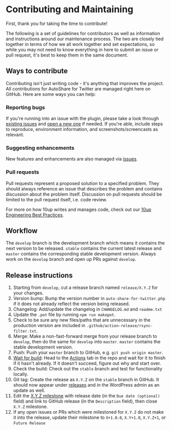 # Contributing and Maintaining

First, thank you for taking the time to contribute!

The following is a set of guidelines for contributors as well as information and instructions around our maintenance process. The two are closely tied together in terms of how we all work together and set expectations, so while you may not need to know everything in here to submit an issue or pull request, it's best to keep them in the same document.

## Ways to contribute

Contributing isn't just writing code - it's anything that improves the project. All contributions for AutoShare for Twitter are managed right here on GitHub. Here are some ways you can help:

### Reporting bugs

If you're running into an issue with the plugin, please take a look through [existing issues](https://github.com/10up/auto-share-for-twitter/issues) and [open a new one](https://github.com/10up/auto-share-for-twitter/issues/new) if needed. If you're able, include steps to reproduce, environment information, and screenshots/screencasts as relevant.

### Suggesting enhancements

New features and enhancements are also managed via [issues](https://github.com/10up/auto-share-for-twitter/issues).

### Pull requests

Pull requests represent a proposed solution to a specified problem. They should always reference an issue that describes the problem and contains discussion about the problem itself. Discussion on pull requests should be limited to the pull request itself, i.e. code review.

For more on how 10up writes and manages code, check out our [10up Engineering Best Practices](https://10up.github.io/Engineering-Best-Practices/).

## Workflow

The `develop` branch is the development branch which means it contains the next version to be released. `stable` contains the current latest release and `master` contains the corresponding stable development version. Always work on the `develop` branch and open up PRs against `develop`.

## Release instructions

1. Starting from `develop`, cut a release branch named `release/X.Y.Z` for your changes.
2. Version bump: Bump the version number in `auto-share-for-twitter.php` if it does not already reflect the version being released.
3. Changelog: Add/update the changelog in `CHANGELOG.md` and `readme.txt`
4. Update the `.pot` file by running `npm run makepot`.
5. Check to be sure any new files/paths that are unnecessary in the production version are included in `.github/action-release/rsync-filter.txt`.
6. Merge: Make a non-fast-forward merge from your release branch to `develop`, then do the same for `develop` into `master`. `master` contains the stable development version.
7. Push: Push your `master` branch to GitHub, e.g. `git push origin master`.
8. [Wait for build](https://xkcd.com/303/): Head to the [Actions](https://github.com/10up/auto-share-for-twitter/actions) tab in the repo and wait for it to finish if it hasn't already. If it doesn't succeed, figure out why and start over.
9. Check the build: Check out the `stable` branch and test for functionality locally.
10. Git tag: Create the release as `X.Y.Z` on the `stable` branch in GitHub. It should now appear under [releases](https://github.com/10up/auto-share-for-twitter/releases) and in the WordPress admin as an update as well.
11. Edit the [X.Y.Z milestone](https://github.com/10up/auto-share-for-twitter/milestone/#) with release date (in the `Due date (optional)` field) and link to GitHub release (in the `Description` field), then close `X.Y.Z` milestone.
12. If any open issues or PRs which were milestoned for `X.Y.Z` do not make it into the release, update their milestone to `X+1.0.0`, `X.Y+1.0`, `X.Y.Z+1`, or `Future Release`
